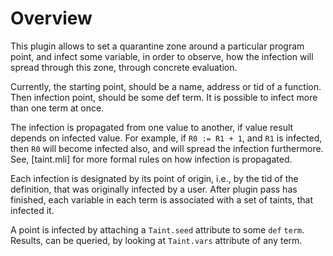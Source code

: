 Overview
========

This plugin allows to set a quarantine zone around a particular
program point, and infect some variable, in order to observe, how the
infection will spread through this zone, through concrete evaluation.

Currently, the starting point, should be a name, address or tid of a
function. Then infection point, should be some def term. It is
possible to infect more than one term at once.

The infection is propagated from one value to another, if value result
depends on infected value. For example, if `R0 := R1 + 1`, and `R1` is
infected, then `R0` will become infected also, and will spread the
infection furthermore. See, [taint.mli] for more formal rules on how
infection is propagated.

Each infection is designated by its point of origin, i.e., by the tid
of the definition, that was originally infected by a user. After
plugin pass has finished, each variable in each term is associated
with a set of taints, that infected it.

A point is infected by attaching a `Taint.seed` attribute to some
`def` `term`. Results, can be queried, by looking at `Taint.vars`
attribute of any term.
